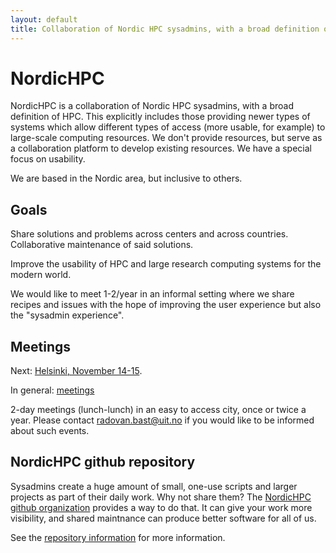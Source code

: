```yaml
---
layout: default
title: Collaboration of Nordic HPC sysadmins, with a broad definition of HPC.
---
```


# NordicHPC

NordicHPC is a collaboration of Nordic HPC sysadmins, with a broad
definition of HPC. This explicitly includes those providing newer
types of systems which allow different types of access (more usable,
for example) to large-scale computing resources.  We don't provide
resources, but serve as a collaboration platform to develop existing
resources.  We have a special focus on usability.

We are based in the Nordic area, but inclusive to others.



## Goals

Share solutions and problems across centers and across countries.
Collaborative maintenance of said solutions.

Improve the usability of HPC and large research computing systems for
the modern world.

We would like to meet 1-2/year in an informal setting where we share recipes
and issues with the hope of improving the user experience but also the
"sysadmin experience".



## Meetings

Next: [Helsinki, November 14-15](2019-11-14-helsinki.md).

In general: [meetings](meetings.html)

2-day meetings (lunch-lunch) in an easy to access city, once or twice
a year.  Please contact radovan.bast@uit.no if you would like to be
informed about such events.






## NordicHPC github repository

Sysadmins create a huge amount of small, one-use scripts and larger
projects as part of their daily work.  Why not share them?  The
[NordicHPC github organization](https://github.com/NordicHPC) provides
a way to do that.  It can give your work more visibility, and shared
maintnance can produce better software for all of us.

See the [repository information](repo.html) for more information.


